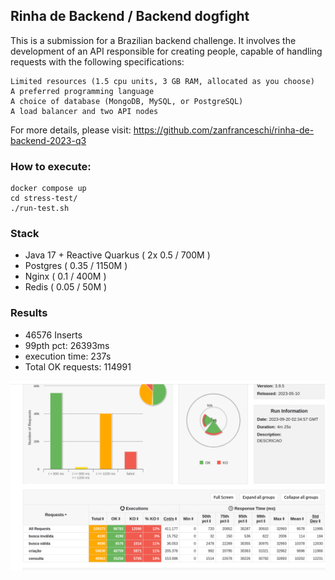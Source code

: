 ## Rinha de Backend / Backend dogfight

This is a submission for a Brazilian backend challenge. 
It involves the development of an API responsible for creating people, capable of handling requests
with the following specifications:

    Limited resources (1.5 cpu units, 3 GB RAM, allocated as you choose)
    A preferred programming language
    A choice of database (MongoDB, MySQL, or PostgreSQL)
    A load balancer and two API nodes

For more details, please visit: https://github.com/zanfranceschi/rinha-de-backend-2023-q3

### How to execute:
    docker compose up
    cd stress-test/
    ./run-test.sh 

### Stack

- Java 17 + Reactive Quarkus ( 2x 0.5 / 700M ) 
- Postgres ( 0.35 / 1150M )
- Nginx ( 0.1 / 400M )
- Redis ( 0.05 / 50M )

### Results
- 46576 Inserts
- 99pth pct: 26393ms
- execution time: 237s
- Total OK requests: 114991

![alt text](results.png)
